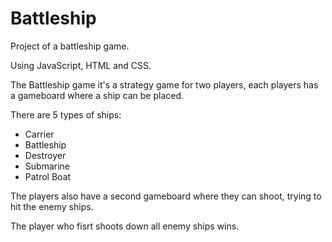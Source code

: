 # Battleship
Project of a battleship game.

Using JavaScript, HTML and CSS.

The Battleship game it's a strategy game for two players, each players has a gameboard where a ship can be placed.   

There are 5 types of ships:

- Carrier
- Battleship
- Destroyer
- Submarine
- Patrol Boat

The players also have a second gameboard where they can shoot, trying to hit the enemy ships. 

The player who fisrt shoots down all enemy ships wins.

